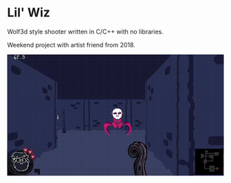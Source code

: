 # Lil' Wiz
Wolf3d style shooter written in C/C++ with no libraries.

Weekend project with artist friend from 2018.

![an enemy burning](https://raw.githubusercontent.com/OpalResplendent/little_wizard/main/misc/little_wizard_video.gif)
